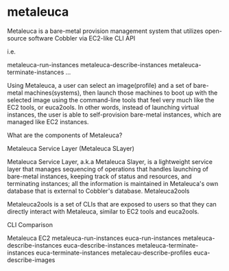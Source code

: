 metaleuca
=========

Metaleuca is a bare-metal provision management system that utilizes open-source software Cobbler via EC2-like CLI API

i.e.

metaleuca-run-instances
metaleuca-describe-instances
metaleuca-terminate-instances
...

Using Metaleuca, a user can select an image(profile) and a set of bare-metal machines(systems), then launch those machines to boot up with the selected image using the command-line tools that feel very much like the EC2 tools, or euca2ools. In other words, instead of launching virtual instances, the user is able to self-provision bare-metal instances, which are managed like EC2 instances.

What are the components of Metaleuca?

Metaleuca Service Layer (Metaleuca SLayer)

Metaleuca Service Layer, a.k.a Metaleuca Slayer, is a lightweight service layer that manages sequencing of operations that handles launching of bare-metal instances, keeping track of status and resources, and terminating instances; all the information is maintained in Metaleuca's own database that is external to Cobbler's database.
Metaleuca2ools

Metaleuca2ools is a set of CLIs that are exposed to users so that they can directly interact with Metaleuca, similar to EC2 tools and euca2ools.

CLI Comparison

Metaleuca  EC2
metaleuca-run-instances	euca-run-instances
metaleuca-describe-instances	euca-describe-instances
metaleuca-terminate-instances	euca-terminate-instances
metalecau-describe-profiles	euca-describe-images

